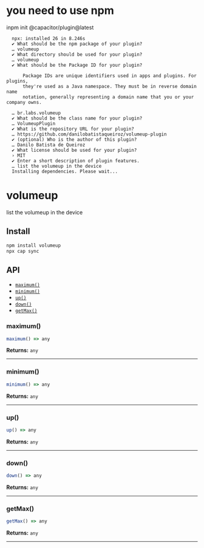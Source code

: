 # you need to use npm
inpm init @capacitor/plugin@latest

```
  npx: installed 26 in 8.246s
  ✔ What should be the npm package of your plugin?
  … volumeup
  ✔ What directory should be used for your plugin?
  … volumeup
  ✔ What should be the Package ID for your plugin?

      Package IDs are unique identifiers used in apps and plugins. For plugins,
      they're used as a Java namespace. They must be in reverse domain name
      notation, generally representing a domain name that you or your company owns.

  … br.labs.volumeup
  ✔ What should be the class name for your plugin?
  … VolumeupPlugin
  ✔ What is the repository URL for your plugin?
  … https://github.com/danilobatistaqueiroz/volumeup-plugin
  ✔ (optional) Who is the author of this plugin?
  … Danilo Batista de Queiroz
  ✔ What license should be used for your plugin?
  › MIT
  ✔ Enter a short description of plugin features.
  … list the volumeup in the device
  Installing dependencies. Please wait...
```


# volumeup

list the volumeup in the device

## Install

```bash
npm install volumeup
npx cap sync
```

## API

<docgen-index>

* [`maximum()`](#maximum)
* [`minimum()`](#minimum)
* [`up()`](#up)
* [`down()`](#down)
* [`getMax()`](#getmax)

</docgen-index>

<docgen-api>
<!--Update the source file JSDoc comments and rerun docgen to update the docs below-->

### maximum()

```typescript
maximum() => any
```

**Returns:** <code>any</code>

--------------------


### minimum()

```typescript
minimum() => any
```

**Returns:** <code>any</code>

--------------------


### up()

```typescript
up() => any
```

**Returns:** <code>any</code>

--------------------


### down()

```typescript
down() => any
```

**Returns:** <code>any</code>

--------------------


### getMax()

```typescript
getMax() => any
```

**Returns:** <code>any</code>

--------------------

</docgen-api>
